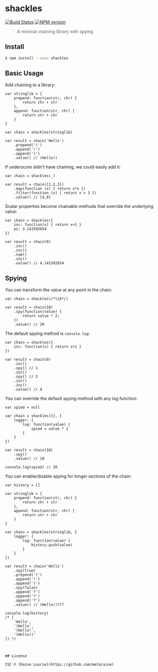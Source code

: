 # shackles
[![Build Status](https://travis-ci.org/metaraine/shackles.svg?branch=master)](https://travis-ci.org/metaraine/shackles)
[![NPM version](https://badge.fury.io/js/shackles.svg)](http://badge.fury.io/js/shackles)

> A minimal chaining library with spying


## Install

```sh
$ npm install --save shackles
```


## Basic Usage

Add chaining to a library:

	var stringlib = {
		prepend: function(str, chr) {
			return chr + str
		},
		append: function(str, chr) {
			return str + chr
		}
	}

	var chain = shackles(stringlib)

	var result = chain('Hello')
		.prepend('(')
		.append('!')
		.append(')')
		.value() // (Hello!)

If underscore didn't have chaining, we could easily add it:

	var chain = shackles(_)

	var result = chain([1,2,3])
		.map(function (x) { return x*x })
		.filter(function (x) { return x > 2 })
		.value() // [4,9]

Scalar properties become chainable methods that override the underlying value:

	var chain = shackles({
		inc: function(x) { return x+1 }
		pi: 3.141592654
	})

	var result = chain(0)
		.inc()
		.inc()
		.num()
		.inc()
		.value() // 4.141592654

## Spying

You can transform the value at any point in the chain:

	var chain = shackles(/*lib*/)

	var result = chain(10)
		.spy(function(value) {
			return value * 2;
		})
		.value() // 20

The default spying method is `console.log`:

	var chain = shackles({
		inc: function(x) { return x+1 }
	})

	var result = chain(0)
		.inc()
		.spy() // 1
		.inc()
		.spy() // 2
		.inc()
		.inc()
		.value() // 4


You can override the default spying method with any log function:

	var spied = null

	var chain = shackles({}, {
		logger: {
			log: function(value) {
				spied = value * 2
			}
		}
	})

	var result = chain(10)
		.spy()
		.value() // 10

	console.log(spied) // 20

You can enable/disable spying for longer sections of the chain:

	var history = []

	var stringlib = {
		prepend: function(str, chr) {
			return chr + str
		},
		append: function(str, chr) {
			return str + chr
		}
	}

	var chain = shackles(stringlib, {
		logger: {
			log: function(value) {
				history.push(value)
			}
		}
	})

	var result = chain('Hello')
		.spy(true)
		.prepend('(')
		.append('!')
		.append(')')
		.spy(false)
		.append('?')
		.append('?')
		.append('?')
		.value() // (Hello!)???

	console.log(history) 
	/* [
		'Hello',
		'(Hello',
		'(Hello!',
		'(Hello!)'
	]) */
```


## License

ISC © [Raine Lourie](https://github.com/metaraine)
